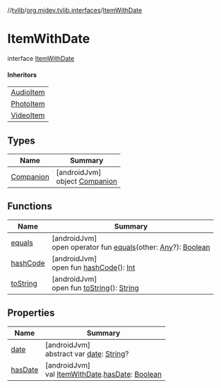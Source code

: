 //[tvlib](../../../index.md)/[org.mjdev.tvlib.interfaces](../index.md)/[ItemWithDate](index.md)

# ItemWithDate

interface [ItemWithDate](index.md)

#### Inheritors

| |
|---|
| [AudioItem](../../org.mjdev.tvlib.data.local/-audio-item/index.md) |
| [PhotoItem](../../org.mjdev.tvlib.data.local/-photo-item/index.md) |
| [VideoItem](../../org.mjdev.tvlib.data.local/-video-item/index.md) |

## Types

| Name | Summary |
|---|---|
| [Companion](-companion/index.md) | [androidJvm]<br>object [Companion](-companion/index.md) |

## Functions

| Name | Summary |
|---|---|
| [equals](../../org.mjdev.tvlib.webscrapper.select/-element-not-found-exception/index.md#585090901%2FFunctions%2F-1596939238) | [androidJvm]<br>open operator fun [equals](../../org.mjdev.tvlib.webscrapper.select/-element-not-found-exception/index.md#585090901%2FFunctions%2F-1596939238)(other: [Any](https://kotlinlang.org/api/latest/jvm/stdlib/kotlin/-any/index.html)?): [Boolean](https://kotlinlang.org/api/latest/jvm/stdlib/kotlin/-boolean/index.html) |
| [hashCode](../../org.mjdev.tvlib.webscrapper.select/-element-not-found-exception/index.md#1794629105%2FFunctions%2F-1596939238) | [androidJvm]<br>open fun [hashCode](../../org.mjdev.tvlib.webscrapper.select/-element-not-found-exception/index.md#1794629105%2FFunctions%2F-1596939238)(): [Int](https://kotlinlang.org/api/latest/jvm/stdlib/kotlin/-int/index.html) |
| [toString](../../org.mjdev.tvlib.webscrapper.select/-element-not-found-exception/index.md#1616463040%2FFunctions%2F-1596939238) | [androidJvm]<br>open fun [toString](../../org.mjdev.tvlib.webscrapper.select/-element-not-found-exception/index.md#1616463040%2FFunctions%2F-1596939238)(): [String](https://kotlinlang.org/api/latest/jvm/stdlib/kotlin/-string/index.html) |

## Properties

| Name | Summary |
|---|---|
| [date](date.md) | [androidJvm]<br>abstract var [date](date.md): [String](https://kotlinlang.org/api/latest/jvm/stdlib/kotlin/-string/index.html)? |
| [hasDate](-companion/has-date.md) | [androidJvm]<br>val [ItemWithDate](index.md).[hasDate](-companion/has-date.md): [Boolean](https://kotlinlang.org/api/latest/jvm/stdlib/kotlin/-boolean/index.html) |
